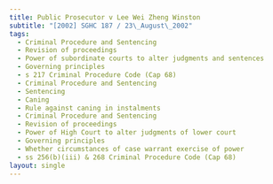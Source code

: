 ```yaml
---
title: Public Prosecutor v Lee Wei Zheng Winston
subtitle: "[2002] SGHC 187 / 23\_August\_2002"
tags:
  - Criminal Procedure and Sentencing
  - Revision of proceedings
  - Power of subordinate courts to alter judgments and sentences
  - Governing principles
  - s 217 Criminal Procedure Code (Cap 68)
  - Criminal Procedure and Sentencing
  - Sentencing
  - Caning
  - Rule against caning in instalments
  - Criminal Procedure and Sentencing
  - Revision of proceedings
  - Power of High Court to alter judgments of lower court
  - Governing principles
  - Whether circumstances of case warrant exercise of power
  - ss 256(b)(iii) & 268 Criminal Procedure Code (Cap 68)
layout: single
---
```


